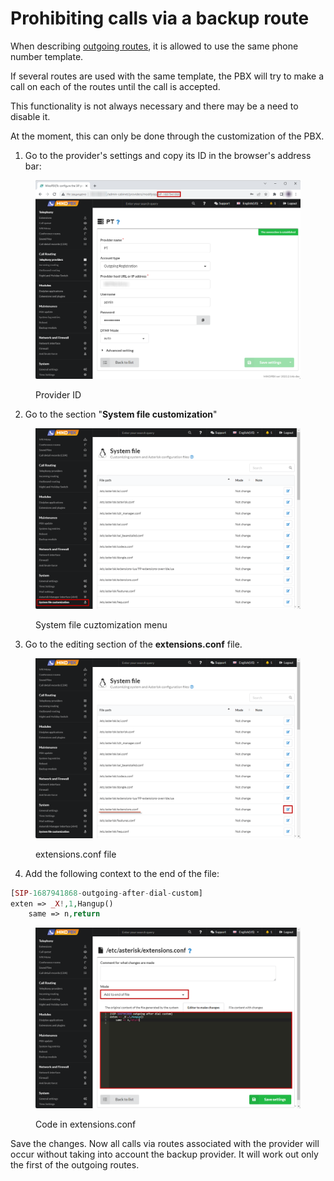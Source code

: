 # Prohibiting calls via a backup route

When describing [outgoing routes](../../manual/routing/outbound-routes.md), it is allowed to use the same phone number template.&#x20;

If several routes are used with the same template, the PBX will try to make a call on each of the routes until the call is accepted.&#x20;

This functionality is not always necessary and there may be a need to disable it.&#x20;

At the moment, this can only be done through the customization of the PBX.

1. Go to the provider's settings and copy its ID in the browser's address bar:

<figure><img src="../../.gitbook/assets/ProviderID.png" alt=""><figcaption><p>Provider ID</p></figcaption></figure>

2. Go to the section "**System file customization**"

<figure><img src="../../.gitbook/assets/SystemFileCustomization.png" alt=""><figcaption><p>System file cuztomization menu</p></figcaption></figure>

3. Go to the editing section of the **extensions.conf** file.

<figure><img src="../../.gitbook/assets/EditExtensions.conf.png" alt=""><figcaption><p>extensions.conf file</p></figcaption></figure>

4. Add the following context to the end of the file:

```php
[SIP-1687941868-outgoing-after-dial-custom]
exten => _X!,1,Hangup()
	same => n,return
```

<figure><img src="../../.gitbook/assets/CodeForExtensions (1) (1).png" alt=""><figcaption><p>Code in extensions.conf</p></figcaption></figure>

Save the changes. Now all calls via routes associated with the provider will occur without taking into account the backup provider. It will work out only the first of the outgoing routes.
